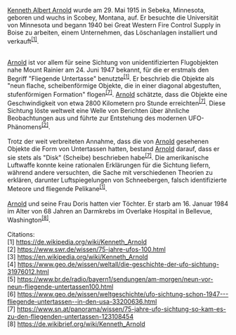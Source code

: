<a href=''>Kenneth Albert Arnold</a> wurde am 29. Mai 1915 in Sebeka, Minnesota, geboren und wuchs in Scobey, Montana, auf. Er besuchte die Universität von Minnesota und begann 1940 bei Great Western Fire Control Supply in Boise zu arbeiten, einem Unternehmen, das Löschanlagen installiert und verkauft<sup><a href="#cit1">[1]</a></sup>.<br>
<br>
<a href=''>Arnold</a> ist vor allem für seine Sichtung von unidentifizierten Flugobjekten nahe Mount Rainier am 24. Juni 1947 bekannt, für die er erstmals den Begriff "Fliegende Untertasse" benutzte<sup><a href="#cit1">[1]</a></sup>. Er beschrieb die Objekte als "neun flache, scheibenförmige Objekte, die in einer diagonal abgestuften, stufenförmigen Formation" flogen<sup><a href="#cit7">[7]</a></sup>. <a href=''>Arnold</a> schätzte, dass die Objekte eine Geschwindigkeit von etwa 2800 Kilometern pro Stunde erreichten<sup><a href="#cit7">[7]</a></sup>. Diese Sichtung löste weltweit eine Welle von Berichten über ähnliche Beobachtungen aus und führte zur Entstehung des modernen UFO-Phänomens<sup><a href="#cit2">[2]</a></sup>.<br>
<br>
Trotz der weit verbreiteten Annahme, dass die von <a href=''>Arnold</a> gesehenen Objekte die Form von Untertassen hatten, bestand <a href=''>Arnold</a> darauf, dass er sie stets als "Disk" (Scheibe) beschrieben habe<sup><a href="#cit7">[7]</a></sup>. Die amerikanische Luftwaffe konnte keine rationalen Erklärungen für die Sichtung liefern, während andere versuchten, die Sache mit verschiedenen Theorien zu erklären, darunter Luftspiegelungen von Schneebergen, falsch identifizierte Meteore und fliegende Pelikane<sup><a href="#cit1">[1]</a></sup>.<br>
<br>
<a href=''>Arnold</a> und seine Frau Doris hatten vier Töchter. Er starb am 16. Januar 1984 im Alter von 68 Jahren an Darmkrebs im Overlake Hospital in Bellevue, Washington<sup><a href="#cit8">[8]</a></sup>.<br>
<br>
Citations:<br><a name="cit1">[1]</a> <a target=_blank href="https://de.wikipedia.org/wiki/Kenneth_Arnold">https://de.wikipedia.org/wiki/Kenneth_Arnold</a><br>
<a name="cit2">[2]</a> <a target=_blank href="https://www.swr.de/wissen/75-jahre-ufos-100.html">https://www.swr.de/wissen/75-jahre-ufos-100.html</a><br>
<a name="cit3">[3]</a> <a target=_blank href="https://en.wikipedia.org/wiki/Kenneth_Arnold">https://en.wikipedia.org/wiki/Kenneth_Arnold</a><br>
<a name="cit4">[4]</a> <a target=_blank href="https://www.geo.de/wissen/weltall/die-geschichte-der-ufo-sichtung-31976012.html">https://www.geo.de/wissen/weltall/die-geschichte-der-ufo-sichtung-31976012.html</a><br>
<a name="cit5">[5]</a> <a target=_blank href="https://www.br.de/radio/bayern1/sendungen/am-morgen/neun-vor-neun-fliegende-untertassen100.html">https://www.br.de/radio/bayern1/sendungen/am-morgen/neun-vor-neun-fliegende-untertassen100.html</a><br>
<a name="cit6">[6]</a> <a target=_blank href="https://www.geo.de/wissen/weltgeschichte/ufo-sichtung-schon-1947---fliegende-untertassen--in-den-usa-33200636.html">https://www.geo.de/wissen/weltgeschichte/ufo-sichtung-schon-1947---fliegende-untertassen--in-den-usa-33200636.html</a><br>
<a name="cit7">[7]</a> <a target=_blank href="https://www.sn.at/panorama/wissen/75-jahre-ufo-sichtung-so-kam-es-zu-den-fliegenden-untertassen-123108454">https://www.sn.at/panorama/wissen/75-jahre-ufo-sichtung-so-kam-es-zu-den-fliegenden-untertassen-123108454</a><br>
<a name="cit8">[8]</a> <a target=_blank href="https://de.wikibrief.org/wiki/Kenneth_Arnold">https://de.wikibrief.org/wiki/Kenneth_Arnold</a>